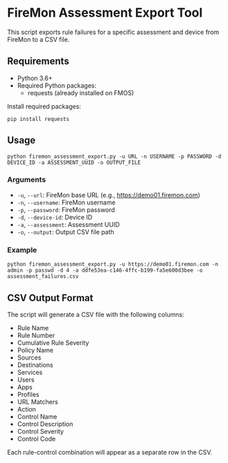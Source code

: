# FireMon Assessment Export Tool

This script exports rule failures for a specific assessment and device from FireMon to a CSV file.

## Requirements

- Python 3.6+
- Required Python packages:
  - requests (already installed on FMOS)

Install required packages:
```
pip install requests
```

## Usage

```
python firemon_assessment_export.py -u URL -n USERNAME -p PASSWORD -d DEVICE_ID -a ASSESSMENT_UUID -o OUTPUT_FILE
```

### Arguments

- `-u`, `--url`: FireMon base URL (e.g., https://demo01.firemon.com)
- `-n`, `--username`: FireMon username
- `-p`, `--password`: FireMon password
- `-d`, `--device-id`: Device ID
- `-a`, `--assessment`: Assessment UUID
- `-o`, `--output`: Output CSV file path

### Example

```
python firemon_assessment_export.py -u https://demo01.firemon.com -n admin -p passwd -d 4 -a ddfe53ea-c146-4ffc-b199-fa5e600d3bee -o assessment_failures.csv
```

## CSV Output Format

The script will generate a CSV file with the following columns:

- Rule Name
- Rule Number
- Cumulative Rule Severity
- Policy Name
- Sources
- Destinations
- Services
- Users
- Apps
- Profiles
- URL Matchers
- Action
- Control Name
- Control Description
- Control Severity
- Control Code

Each rule-control combination will appear as a separate row in the CSV.